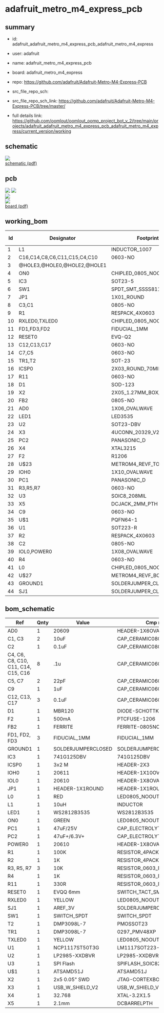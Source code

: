 # adafruit_metro_m4_express_pcb
 
## summary 
* id: adafruit_adafruit_metro_m4_express_pcb_adafruit_metro_m4_express
* user: adafruit
* name: adafruit_metro_m4_express_pcb
* board: adafruit_metro_m4_express
* repo: https://github.com/adafruit/Adafruit-Metro-M4-Express-PCB



* src_file_repo_sch: 
* src_file_repo_sch_link: https://github.com/adafruit/Adafruit-Metro-M4-Express-PCB/tree/master/
* full details link: https://github.com/oomlout/oomlout_oomp_project_bot_v_2/tree/main/projects/adafruit_adafruit_metro_m4_express_pcb_adafruit_metro_m4_express/current_version/working  

## schematic  
![](working_schematic_600.png)  
[schematic (pdf)](working_schematic.pdf) 






















## pcb  
![](working_3d_600.png) 
![](working_3d_front_600.png)  
![](working_3d_back_600.png)  
![](working_600.png)  
[board (pdf)](working.pdf)  

## working_bom
| Id | Designator | Footprint | Quantity | Designation | Supplier and ref |  | None | 
| --- | --- | --- | --- | --- | --- | --- | --- | 
| 1 | L1 | INDUCTOR_1007 | 1 | 10uH |  |  | [''] | 
| 2 | C16,C14,C8,C6,C11,C15,C4,C10 | 0603-NO | 8 | .1u |  |  | [''] | 
| 3 | @HOLE3,@HOLE0,@HOLE2,@HOLE1 |  | 4 |  |  |  | [''] | 
| 4 | ON0 | CHIPLED_0805_NOOUTLINE | 1 | GREEN |  |  | [''] | 
| 5 | IC3 | SOT23-5 | 1 | 74LVC1G125D |  |  | [''] | 
| 6 | SW1 | SPDT_SMT_SSSS811101 | 1 |  |  |  | [''] | 
| 7 | JP1 | 1X01_ROUND | 1 |  |  |  | [''] | 
| 8 | C3,C1 | 0805-NO | 2 | 10uF |  |  | [''] | 
| 9 | R1 | RESPACK_4X0603 | 1 | 100K |  |  | [''] | 
| 10 | RXLED0,TXLED0 | CHIPLED_0805_NOOUTLINE | 2 | YELLOW |  |  | [''] | 
| 11 | FD1,FD3,FD2 | FIDUCIAL_1MM | 3 | FIDUCIAL_1MM |  |  | [''] | 
| 12 | RESET0 | EVQ-Q2 | 1 | EVQQ 6mm |  |  | [''] | 
| 13 | C12,C13,C17 | 0603-NO | 3 | 0.1uF |  |  | [''] | 
| 14 | C7,C5 | 0603-NO | 2 | 22pF |  |  | [''] | 
| 15 | TR1,T2 | SOT-23 | 2 | DMP3098L-7 |  |  | [''] | 
| 16 | ICSP0 | 2X03_ROUND_70MIL | 1 | 3x2 M |  |  | [''] | 
| 17 | R11 | 0603-NO | 1 | 330R |  |  | [''] | 
| 18 | D1 | SOD-123 | 1 | MBR120 |  |  | [''] | 
| 19 | X2 | 2X05_1.27MM_BOX_POSTS | 1 | 2x5 0.05 SWD" |  |  | [''] | 
| 20 | FB2 | 0805-NO | 1 | FERRITE |  |  | [''] | 
| 21 | AD0 | 1X06_OVALWAVE | 1 | 20609 |  |  | [''] | 
| 22 | LED1 | LED3535 | 1 | WS2812B3535 |  |  | [''] | 
| 23 | U2 | SOT23-DBV | 1 | AP2112K-3.3 |  |  | [''] | 
| 24 | X3 | 4UCONN_20329_V2 | 1 | 20329 |  |  | [''] | 
| 25 | PC2 | PANASONIC_D | 1 | 47uF+/6.3V+ |  |  | [''] | 
| 26 | X4 | XTAL3215 | 1 | 32.768 |  |  | [''] | 
| 27 | F2 | R1206 | 1 | 500mA |  |  | [''] | 
| 28 | U$23 | METROM4_REVF_TOP | 1 |  |  |  | [''] | 
| 29 | IOH0 | 1X10_OVALWAVE | 1 | 20611 |  |  | [''] | 
| 30 | PC1 | PANASONIC_D | 1 | 47uF/25V |  |  | [''] | 
| 31 | R3,R5,R7 | 0603-NO | 3 | 10K |  |  | [''] | 
| 32 | U3 | SOIC8_208MIL | 1 | SPI Flash |  |  | [''] | 
| 33 | X5 | DCJACK_2MM_PTH | 1 | 2.1mm |  |  | [''] | 
| 34 | C9 | 0603-NO | 1 | 1uF |  |  | [''] | 
| 35 | U$1 | PQFN64-1 | 1 | ATSAMD51J |  |  | [''] | 
| 36 | U1 | SOT223-R | 1 | NCP1117ST50T3G |  |  | [''] | 
| 37 | R2 | RESPACK_4X0603 | 1 | 1K |  |  | [''] | 
| 38 | C2 | 0805-NO | 1 | 0.1uF |  |  | [''] | 
| 39 | IOL0,POWER0 | 1X08_OVALWAVE | 2 | 20610 |  |  | [''] | 
| 40 | R4 | 0603-NO | 1 | 1K |  |  | [''] | 
| 41 | L0 | CHIPLED_0805_NOOUTLINE | 1 | RED |  |  | [''] | 
| 42 | U$27 | METROM4_REVF_BOT | 1 |  |  |  | [''] | 
| 43 | GROUND1 | SOLDERJUMPER_CLOSEDWIRE | 1 |  |  |  | [''] | 
| 44 | SJ1 | SOLDERJUMPER_CLOSEDWIRE | 1 | AREF_3V |  |  | [''] | 


## bom_schematic
| Ref | Qnty | Value | Cmp name | Footprint | Description | Vendor | DNP | 
| --- | --- | --- | --- | --- | --- | --- | --- | 
| AD0 | 1 | 20609 | HEADER-1X6OVALWAVE | working:1X06_OVALWAVE |  |  |  | 
| C1, C3 | 2 | 10uF | CAP_CERAMIC0805-NOOUTLINE | working:0805-NO |  |  |  | 
| C2 | 1 | 0.1uF | CAP_CERAMIC0805-NOOUTLINE | working:0805-NO |  |  |  | 
| C4, C6, C8, C10, C11, C14, C15, C16 | 8 | .1u | CAP_CERAMIC0603_NO | working:0603-NO |  |  |  | 
| C5, C7 | 2 | 22pF | CAP_CERAMIC0603_NO | working:0603-NO |  |  |  | 
| C9 | 1 | 1uF | CAP_CERAMIC0603_NO | working:0603-NO |  |  |  | 
| C12, C13, C17 | 3 | 0.1uF | CAP_CERAMIC0603_NO | working:0603-NO |  |  |  | 
| D1 | 1 | MBR120 | DIODE-SCHOTTKYSOD-123 | working:SOD-123 |  |  |  | 
| F2 | 1 | 500mA | PTCFUSE-1206 | working:R1206 |  |  |  | 
| FB2 | 1 | FERRITE | FERRITE-0805NO | working:0805-NO |  |  |  | 
| FD1, FD2, FD3 | 3 | FIDUCIAL_1MM | FIDUCIAL_1MM | working:FIDUCIAL_1MM |  |  |  | 
| GROUND1 | 1 | SOLDERJUMPERCLOSED | SOLDERJUMPERCLOSED | working:SOLDERJUMPER_CLOSEDWIRE |  |  |  | 
| IC3 | 1 | 741G125DBV | 741G125DBV | working:SOT23-5 |  |  |  | 
| ICSP0 | 1 | 3x2 M | HEADER-2X3 | working:2X03_ROUND_70MIL |  |  |  | 
| IOH0 | 1 | 20611 | HEADER-1X10OVALWAVE | working:1X10_OVALWAVE |  |  |  | 
| IOL0 | 1 | 20610 | HEADER-1X8OVALWAVE | working:1X08_OVALWAVE |  |  |  | 
| JP1 | 1 | HEADER-1X1ROUND | HEADER-1X1ROUND | working:1X01_ROUND |  |  |  | 
| L0 | 1 | RED | LED0805_NOOUTLINE | working:CHIPLED_0805_NOOUTLINE |  |  |  | 
| L1 | 1 | 10uH | INDUCTOR | working:INDUCTOR_1007 |  |  |  | 
| LED1 | 1 | WS2812B3535 | WS2812B3535 | working:LED3535 |  |  |  | 
| ON0 | 1 | GREEN | LED0805_NOOUTLINE | working:CHIPLED_0805_NOOUTLINE |  |  |  | 
| PC1 | 1 | 47uF/25V | CAP_ELECTROLYTICPANASONIC_D | working:PANASONIC_D |  |  |  | 
| PC2 | 1 | 47uF+/6.3V+ | CAP_ELECTROLYTICPANASONIC_D | working:PANASONIC_D |  |  |  | 
| POWER0 | 1 | 20610 | HEADER-1X8OVALWAVE | working:1X08_OVALWAVE |  |  |  | 
| R1 | 1 | 100K | RESISTOR_4PACK | working:RESPACK_4X0603 |  |  |  | 
| R2 | 1 | 1K | RESISTOR_4PACK | working:RESPACK_4X0603 |  |  |  | 
| R3, R5, R7 | 3 | 10K | RESISTOR_0603_NOOUT | working:0603-NO |  |  |  | 
| R4 | 1 | 1K | RESISTOR_0603_NOOUT | working:0603-NO |  |  |  | 
| R11 | 1 | 330R | RESISTOR_0603_NOOUT | working:0603-NO |  |  |  | 
| RESET0 | 1 | EVQQ 6mm | SWITCH_TACT_SMT | working:EVQ-Q2 |  |  |  | 
| RXLED0 | 1 | YELLOW | LED0805_NOOUTLINE | working:CHIPLED_0805_NOOUTLINE |  |  |  | 
| SJ1 | 1 | AREF_3V | SOLDERJUMPERCLOSED | working:SOLDERJUMPER_CLOSEDWIRE |  |  |  | 
| SW1 | 1 | SWITCH_SPDT | SWITCH_SPDT | working:SPDT_SMT_SSSS811101 |  |  |  | 
| T2 | 1 | DMP3098L-7 | PMOSSOT23 | working:SOT-23 |  |  |  | 
| TR1 | 1 | DMP3098L-7 | 0297_PMV48XP | working:SOT-23 |  |  |  | 
| TXLED0 | 1 | YELLOW | LED0805_NOOUTLINE | working:CHIPLED_0805_NOOUTLINE |  |  |  | 
| U1 | 1 | NCP1117ST50T3G | LM1117SOT223-REFLOW | working:SOT223-R |  |  |  | 
| U2 | 1 | LP2985-XXDBVR | LP2985-XXDBVR | working:SOT23-DBV |  |  |  | 
| U3 | 1 | SPI Flash | SPIFLASH_SOIC8208MIL | working:SOIC8_208MIL |  |  |  | 
| U$1 | 1 | ATSAMD51J | ATSAMD51J | working:PQFN64-1 |  |  |  | 
| X2 | 1 | 2x5 0.05" SWD | JTAG-CORTEXBOXPOSTS | working:2X05_1.27MM_BOX_POSTS |  |  |  | 
| X3 | 1 | USB_W_SHIELD_V2 | USB_W_SHIELD_V2 | working:4UCONN_20329_V2 |  |  |  | 
| X4 | 1 | 32.768 | XTAL-3.2X1.5 | working:XTAL3215 |  |  |  | 
| X5 | 1 | 2.1mm | DCBARRELPTH | working:DCJACK_2MM_PTH |  |  |  | 



